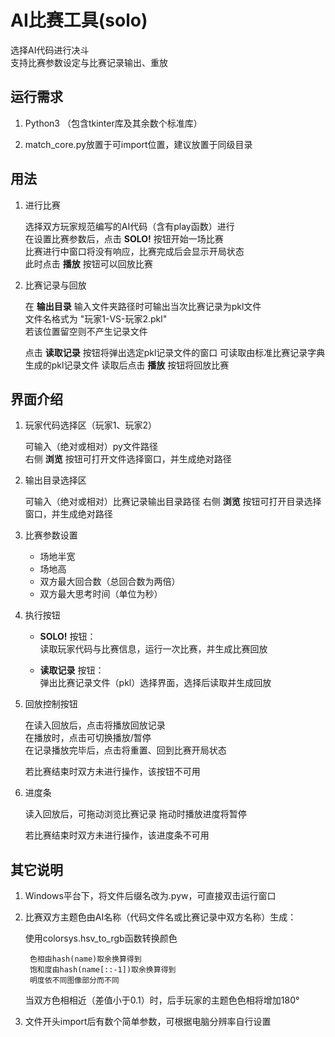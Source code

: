 # AI比赛工具(solo)

选择AI代码进行决斗  
支持比赛参数设定与比赛记录输出、重放

## 运行需求

1. Python3 （包含tkinter库及其余数个标准库）

2. match_core.py放置于可import位置，建议放置于同级目录

## 用法

1. 进行比赛  

    选择双方玩家规范编写的AI代码（含有play函数）进行  
    在设置比赛参数后，点击 __SOLO!__ 按钮开始一场比赛  
    比赛进行中窗口将没有响应，比赛完成后会显示开局状态  
    此时点击 __播放__ 按钮可以回放比赛

2. 比赛记录与回放

    在 __输出目录__ 输入文件夹路径时可输出当次比赛记录为pkl文件  
    文件名格式为 "玩家1-VS-玩家2.pkl"  
    若该位置留空则不产生记录文件

    点击 __读取记录__ 按钮将弹出选定pkl记录文件的窗口
    可读取由标准比赛记录字典生成的pkl记录文件
    读取后点击 __播放__ 按钮将回放比赛

## 界面介绍

1. 玩家代码选择区（玩家1、玩家2）

    可输入（绝对或相对）py文件路径  
    右侧 __浏览__ 按钮可打开文件选择窗口，并生成绝对路径

2. 输出目录选择区

    可输入（绝对或相对）比赛记录输出目录路径
    右侧 __浏览__ 按钮可打开目录选择窗口，并生成绝对路径

3. 比赛参数设置

    - 场地半宽
    - 场地高
    - 双方最大回合数（总回合数为两倍）
    - 双方最大思考时间（单位为秒）

4. 执行按钮

    - __SOLO!__ 按钮：  
        读取玩家代码与比赛信息，运行一次比赛，并生成比赛回放

    - __读取记录__ 按钮：  
        弹出比赛记录文件（pkl）选择界面，选择后读取并生成回放

5. 回放控制按钮

    在读入回放后，点击将播放回放记录  
    在播放时，点击可切换播放/暂停  
    在记录播放完毕后，点击将重置、回到比赛开局状态  

    若比赛结束时双方未进行操作，该按钮不可用


 6. 进度条

    读入回放后，可拖动浏览比赛记录
    拖动时播放进度将暂停

    若比赛结束时双方未进行操作，该进度条不可用
 
 ## 其它说明

1. Windows平台下，将文件后缀名改为.pyw，可直接双击运行窗口

2. 比赛双方主题色由AI名称（代码文件名或比赛记录中双方名称）生成：  

    使用colorsys.hsv_to_rgb函数转换颜色

        色相由hash(name)取余换算得到  
        饱和度由hash(name[::-1])取余换算得到  
        明度依不同图像部分而不同

    当双方色相相近（差值小于0.1）时，后手玩家的主题色色相将增加180°

3. 文件开头import后有数个简单参数，可根据电脑分辨率自行设置